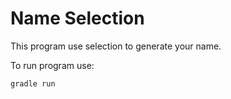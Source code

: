 # Name Selection

This program use selection to generate your name.

To run program use:
```bash
gradle run
```
